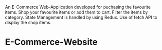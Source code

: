 An E-Commerce Web-Application developed for puchasing the favourite items.
Shop your favourite items or add them to cart.
Filter the items by category.
State Management is handled by using Redux.
Use of fetch API to display the shop items.
# E-Commerce-Website

